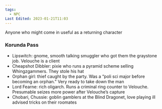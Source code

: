 ```yaml
---
tags:
  - NPC
Last Edited: 2023-01-21T11:03
---
```

Anyone who might come in useful as a returning character

  

### Korunda Pass

- Lipswitch: gnome, smooth talking smuggler who got them the graystone job. Velouche is a client
- Cheapshot Dibbler: pixie who runs a pyramid scheme selling Whingzgammers. They stole his hat
- Orphan girl: thief caught by the party. Was a “poli sci major before becoming an orphan.” Very ready to take down the man
- Lord Fearne: rich oligarch. Runs a criminal ring counter to Velouche. Presumable seizes more power after Velouche’s capture
- Chobari, Chussie: goblin gamblers at the Blind Dragonet, love playing ill advised tricks on their roomates